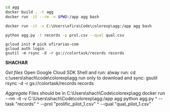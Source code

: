 ```bash
cd agg
docker build . -t agg
docker run -it --rm -v $PWD:/app agg bash

docker run -it -v C:\Users\ofira\Code\colorexp\agg:/app agg bash

python agg.py -t records -p prol.csv --qual qual.csv
```

```
gcloud init # pick ofirarias-com
gcloud auth login
gsutil -m rsync -d -r gs://colortask/records records
```

__SHACHAR__

*Get files*
Open Google Cloud SDK Shell and run:
alway run:
cd c:\users\shach\code\colorexp\agg
run only to download and sync:
gsutil rsync -d -r gs://colortask/records records

*Aggregate*
Files should be in C:\Users\shach\Code\colorexp\agg
docker run --rm -it -v C:\Users\shach\Code\colorexp\agg:/app agg python agg.py ^
    --task "records" ^
	--prol "prolific_pilot_1.csv" ^
	--qual "qual_pilot_1.csv"
